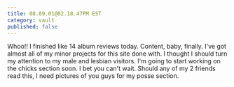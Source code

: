 ```yaml
---
title: 08.09.01@02.18.47PM EST
category: vault
published: false
---
```


Whoo!! I finished like 14 album reviews today. Content, baby, finally. I've
got almost all of my minor projects for this site done with. I thought I
should turn my attention to my male and lesbian visitors. I'm going to start
working on the chicks section soon. I bet you can't wait. Should any of my 2
friends read this, I need pictures of you guys for my posse section.
